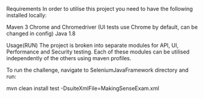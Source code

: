 Requirements
In order to utilise this project you need to have the following installed locally:

Maven 3
Chrome and Chromedriver (UI tests use Chrome by default, can be changed in config)
Java 1.8

Usage(RUN)
The project is broken into separate modules for API, UI, Performance and Security testing. Each of these modules can be utilised independently of the others using maven profiles.

To run the challenge, navigate to SeleniumJavaFramework directory and run:

mvn clean install test -DsuiteXmlFile=MakingSenseExam.xml